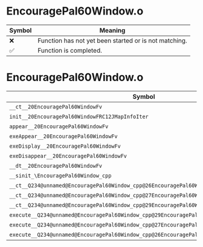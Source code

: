 # EncouragePal60Window.o
| Symbol | Meaning 
| ------------- | ------------- 
| :x: | Function has not yet been started or is not matching. 
| :white_check_mark: | Function is completed. 


# EncouragePal60Window.o
| Symbol | Decompiled? |
| ------------- | ------------- |
| `__ct__20EncouragePal60WindowFv` | :x: |
| `init__20EncouragePal60WindowFRC12JMapInfoIter` | :x: |
| `appear__20EncouragePal60WindowFv` | :x: |
| `exeAppear__20EncouragePal60WindowFv` | :x: |
| `exeDisplay__20EncouragePal60WindowFv` | :x: |
| `exeDisappear__20EncouragePal60WindowFv` | :x: |
| `__dt__20EncouragePal60WindowFv` | :x: |
| `__sinit_\EncouragePal60Window_cpp` | :x: |
| `__ct__Q234@unnamed@EncouragePal60Window_cpp@26EncouragePal60WindowAppearFv` | :x: |
| `__ct__Q234@unnamed@EncouragePal60Window_cpp@27EncouragePal60WindowDisplayFv` | :x: |
| `__ct__Q234@unnamed@EncouragePal60Window_cpp@29EncouragePal60WindowDisappearFv` | :x: |
| `execute__Q234@unnamed@EncouragePal60Window_cpp@29EncouragePal60WindowDisappearCFP5Spine` | :x: |
| `execute__Q234@unnamed@EncouragePal60Window_cpp@27EncouragePal60WindowDisplayCFP5Spine` | :x: |
| `execute__Q234@unnamed@EncouragePal60Window_cpp@26EncouragePal60WindowAppearCFP5Spine` | :x: |
